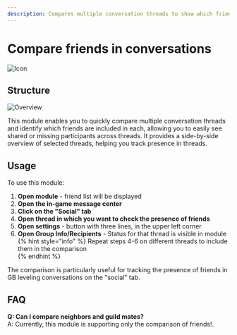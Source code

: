 ```yaml
---
description: Compares multiple conversation threads to show which friends are included in each
---
```


# Compare friends in conversations

![Icon](https://github.com/user-attachments/assets/e4adb9b2-953e-4a66-bea6-d9c7eba35c79)

## Structure

![Overview](https://github.com/user-attachments/assets/29f37e3a-040c-4496-a45b-d9dd98180368)

This module enables you to quickly compare multiple conversation threads and identify which friends are included in each, allowing you to easily see shared or missing participants across threads. It provides a side-by-side overview of selected threads, helping you track presence in threads.

## Usage

To use this module:
1. **Open module** - friend list will be displayed
2. **Open the in-game message center**
3. **Click on the "Social" tab**
4. **Open thread in which you want to check the presence of friends**
5. **Open settings** - button with three lines, in the upper left corner
6. **Open Group Info/Recipients** - Status for that thread is visible in module
{% hint style="info" %}
Repeat steps 4-6 on different threads to include them in the comparison  
{% endhint %}

The comparison is particularly useful for tracking the presence of friends in GB leveling conversations on the "social" tab.

## FAQ

**Q: Can I compare neighbors and guild mates?**<br>
A: Currently, this module is supporting only the comparison of friends!.
